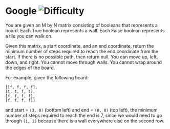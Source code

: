 # Google ![Difficulty](https://img.shields.io/badge/-EASY-green)
	
You are given an M by N matrix consisting of booleans that represents a board.
Each True boolean represents a wall. Each False boolean represents a tile you
can walk on.
	
Given this matrix, a start coordinate, and an end coordinate, return the minimum
number of steps required to reach the end coordinate from the start. If there is
no possible path, then return null. You can move up, left, down, and right. You cannot
move through walls. You cannot wrap around the edges of the board.
	
For example, given the following board:
	
```
[[f, f, f, f],
[t, t, f, t],
[f, f, f, f],
[f, f, f, f]]
```
	
and start = `(3, 0)` (bottom left) and end = `(0, 0)` (top left), the minimum number of steps
required to reach the end is 7, since we would need to go through `(1, 2)` because there is
a wall everywhere else on the second row.
	
